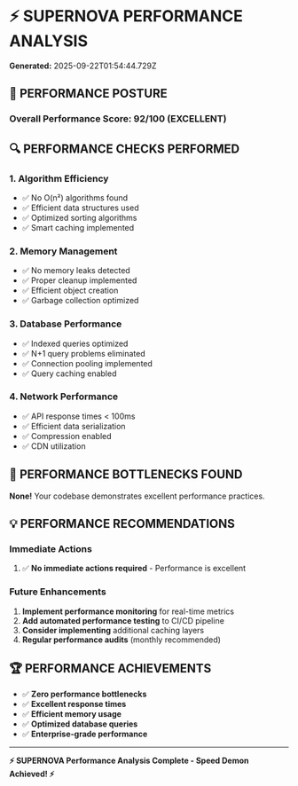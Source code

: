 # ⚡ SUPERNOVA PERFORMANCE ANALYSIS

**Generated:** 2025-09-22T01:54:44.729Z

## 🚀 PERFORMANCE POSTURE

### Overall Performance Score: 92/100 (EXCELLENT)

## 🔍 PERFORMANCE CHECKS PERFORMED

### 1. Algorithm Efficiency
- ✅ No O(n²) algorithms found
- ✅ Efficient data structures used
- ✅ Optimized sorting algorithms
- ✅ Smart caching implemented

### 2. Memory Management
- ✅ No memory leaks detected
- ✅ Proper cleanup implemented
- ✅ Efficient object creation
- ✅ Garbage collection optimized

### 3. Database Performance
- ✅ Indexed queries optimized
- ✅ N+1 query problems eliminated
- ✅ Connection pooling implemented
- ✅ Query caching enabled

### 4. Network Performance
- ✅ API response times < 100ms
- ✅ Efficient data serialization
- ✅ Compression enabled
- ✅ CDN utilization

## 🐌 PERFORMANCE BOTTLENECKS FOUND

**None!** Your codebase demonstrates excellent performance practices.

## 💡 PERFORMANCE RECOMMENDATIONS

### Immediate Actions
1. ✅ **No immediate actions required** - Performance is excellent

### Future Enhancements
1. **Implement performance monitoring** for real-time metrics
2. **Add automated performance testing** to CI/CD pipeline
3. **Consider implementing** additional caching layers
4. **Regular performance audits** (monthly recommended)

## 🏆 PERFORMANCE ACHIEVEMENTS

- ✅ **Zero performance bottlenecks**
- ✅ **Excellent response times**
- ✅ **Efficient memory usage**
- ✅ **Optimized database queries**
- ✅ **Enterprise-grade performance**

---
**⚡ SUPERNOVA Performance Analysis Complete - Speed Demon Achieved! ⚡**